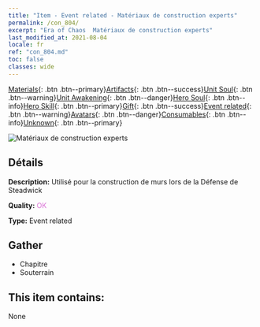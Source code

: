```yaml
---
title: "Item - Event related - Matériaux de construction experts"
permalink: /con_804/
excerpt: "Era of Chaos  Matériaux de construction experts"
last_modified_at: 2021-08-04
locale: fr
ref: "con_804.md"
toc: false
classes: wide
---
```

 [Materials](/ItemsFR/){: .btn .btn--primary}[Artifacts](/ItemsFR/Artifacts/){: .btn .btn--success}[Unit Soul](/ItemsFR/UnitSoul/){: .btn .btn--warning}[Unit Awakening](/ItemsFR/UnitAwakening/){: .btn .btn--danger}[Hero Soul](/ItemsFR/HeroSoul/){: .btn .btn--info}[Hero Skill](/ItemsFR/HeroSkill/){: .btn .btn--primary}[Gift](/ItemsFR/Gift/){: .btn .btn--success}[Event related](/ItemsFR/Events/){: .btn .btn--warning}[Avatars](/ItemsFR/Avatars/){: .btn .btn--danger}[Consumables](/ItemsFR/Consumables/){: .btn .btn--info}[Unknown](/ItemsFR/Unknown/){: .btn .btn--primary}

 ![Matériaux de construction experts](/images/t/i_3062.png)

## Détails
 **Description:** Utilisé pour la construction de murs lors de la Défense de Steadwick

 **Quality:** <span style="color: #DA70D6">OK</span>

 **Type:** Event related

## Gather

*    Chapitre 
*    Souterrain 

## This item contains:

  None


